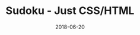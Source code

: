 ---
title: 'Sudoku - Just CSS/HTML'
description: 'Complete a sudoku puzzle without Javascript or server-side interaction.'
gametype: 'easy'
gameid: 61
date: 2018-06-20
tags: []
draft: false
type: 'games'
num19: [{'idx':1,'arr1':[1,2,3,4,5,6,7,8,9],'arr2':[1,2,3,4,5,6,7,8,9]},{'idx':2,'arr1':[1,2,3,4,5,6,7,8,9],'arr2':[1,2,3,4,5,6,7,8,9]},{'idx':3,'arr1':[1,2,3,4,5,6,7,8,9],'arr2':[1,2,3,4,5,6,7,8,9]},{'idx':4,'arr1':[1,2,3,4,5,6,7,8,9],'arr2':[1,2,3,4,5,6,7,8,9]},{'idx':5,'arr1':[1,2,3,4,5,6,7,8,9],'arr2':[1,2,3,4,5,6,7,8,9]},{'idx':6,'arr1':[1,2,3,4,5,6,7,8,9],'arr2':[1,2,3,4,5,6,7,8,9]},{'idx':7,'arr1':[1,2,3,4,5,6,7,8,9],'arr2':[1,2,3,4,5,6,7,8,9]},{'idx':8,'arr1':[1,2,3,4,5,6,7,8,9],'arr2':[1,2,3,4,5,6,7,8,9]},{'idx':9,'arr1':[1,2,3,4,5,6,7,8,9],'arr2':[1,2,3,4,5,6,7,8,9]}]
puzzle: [[7, 5, 0, 1, 0, 6, 0, 0, 2], [0, 0, 0, 0, 0, 0, 0, 3, 1], [0, 9, 0, 0, 5, 0, 0, 0, 0], [0, 6, 5, 9, 0, 0, 0, 0, 0], [3, 0, 0, 6, 0, 0, 8, 0, 4], [0, 7, 8, 2, 0, 0, 0, 0, 0], [0, 3, 0, 0, 9, 0, 0, 0, 0], [0, 0, 0, 0, 0, 0, 0, 5, 6], [5, 1, 0, 4, 0, 3, 0, 0, 9]]
layout: 'sudokucssstatic'
---